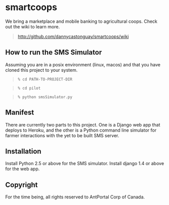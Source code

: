 # smartcoops

We bring a marketplace and mobile banking to agricultural coops. Check out the wiki to learn more.

> http://github.com/dannycastonguay/smartcoops/wiki

## How to run the SMS Simulator

Assuming you are in a posix environment (linux, macos) and that you have cloned this project to your system.

> `% cd PATH-TO-PROJECT-DIR`

> `% cd pilot`

> `% python smsSimulator.py`

## Manifest

There are currently two parts to this project. One is a Django web app that deploys to Heroku, and the other is a Python command line simulator for farmer interactions with the yet to be built SMS server.

## Installation

Install Python 2.5 or above for the SMS simulator. Install django 1.4 or above for the web app.


## Copyright

For the time being, all rights reserved to AntPortal Corp of Canada.


